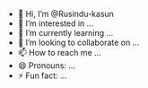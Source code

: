 - 👋 Hi, I’m @Rusindu-kasun
- 👀 I’m interested in ...
- 🌱 I’m currently learning ...
- 💞️ I’m looking to collaborate on ...
- 📫 How to reach me ...
- 😄 Pronouns: ...
- ⚡ Fun fact: ...

<!---
Rusindu-kasun/Rusindu-kasun is a ✨ special ✨ repository because its `README.md` (this file) appears on your GitHub profile.
You can click the Preview link to take a look at your changes.
--->

